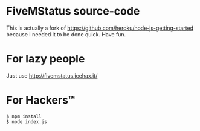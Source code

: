 # FiveMStatus source-code
This is actually a fork of https://github.com/heroku/node-js-getting-started because I needed it to be done quick. Have fun.

For lazy people
======
Just use http://fivemstatus.icehax.it/

For Hackers™
======
```
$ npm install
$ node index.js
```
